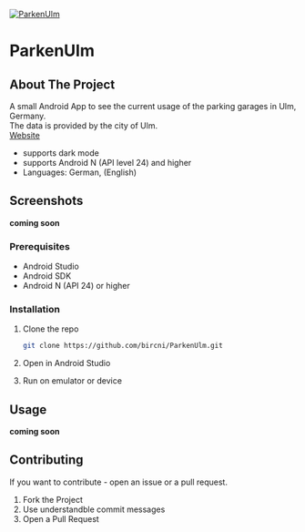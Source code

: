 [![ParkenUlm](https://github.com/bircni/ParkenUlm/actions/workflows/gradle.yml/badge.svg)](https://github.com/bircni/ParkenUlm/actions/workflows/gradle.yml)

# ParkenUlm

## About The Project

 A small Android App to see the current usage of the parking garages in Ulm, Germany.  
 The data is provided by the city of Ulm.  
 [Website](https://www.parken-in-ulm.de/)

- supports dark mode
- supports Android N (API level 24) and higher
- Languages: German, (English)

## Screenshots

**coming soon**

### Prerequisites

- Android Studio
- Android SDK
- Android N (API 24) or higher

### Installation

1. Clone the repo

   ```sh
   git clone https://github.com/bircni/ParkenUlm.git
   ```

2. Open in Android Studio
3. Run on emulator or device

## Usage

**coming soon**

## Contributing

If you want to contribute - open an issue or a pull request.

1. Fork the Project
2. Use understandble commit messages
3. Open a Pull Request
